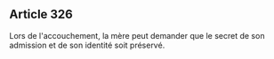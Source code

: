 Article 326
----
Lors de l'accouchement, la mère peut demander que le secret de son admission et
de son identité soit préservé.
